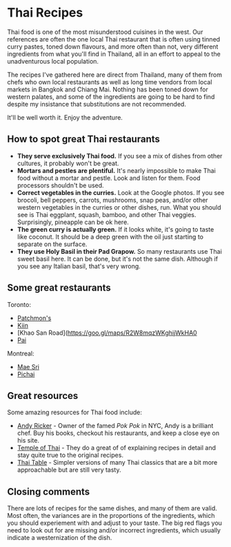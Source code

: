 # Thai Recipes

Thai food is one of the most misunderstood cuisines in the west. Our references are often the one local Thai restaurant that is often using tinned curry pastes, toned down flavours, and more often than not, very different ingredients from what you'll find in Thailand, all in an effort to appeal to the unadventurous local population.

The recipes I've gathered here are direct from Thailand, many of them from chefs who own local restaurants as well as long time vendors from local markets in Bangkok and Chiang Mai. Nothing has been toned down for western palates, and some of the ingredients are going to be hard to find despite my insistance that substitutions are not recommended. 

It'll be well worth it. Enjoy the adventure.

## How to spot great Thai restaurants

* **They serve exclusively Thai food.** If you see a mix of dishes from other cultures, it probably won't be great.
* **Mortars and pestles are plentiful.** It's nearly impossible to make Thai food without a mortar and pestle. Look and listen for them. Food processors shouldn't be used.
* **Correct vegetables in the curries.** Look at the Google photos. If you see brocoli, bell peppers, carrots, mushrooms, snap peas, and/or other western vegetables in the curries or other dishes, run. What you should see is Thai eggplant, squash, bamboo, and other Thai veggies. Surprisingly, pineapple can be ok here.
* **The green curry is actually green.** If it looks white, it's going to taste like coconut. It should be a deep green with the oil just starting to separate on the surface.
* **They use Holy Basil in their Pad Grapow.** So many restaurants use Thai sweet basil here. It can be done, but it's not the same dish. Although if you see any Italian basil, that's very wrong.

## Some great restaurants

Toronto:
* [Patchmon's](https://goo.gl/maps/F3dUiSDwQvN2dgBMA)
* [Kiin](https://goo.gl/maps/M8H44wFw8x2wRv556)
* [Khao San Road](https://goo.gl/maps/R2W8mqzWKghijWkHA0
* [Pai](https://goo.gl/maps/RngV5TP4ca74tw1v5)

Montreal:
* [Mae Sri](https://goo.gl/maps/wos2ntK4hriaF9mv9)
* [Pichai](https://goo.gl/maps/xkEvhWY6NRfmanpF6)

## Great resources

Some amazing resources for Thai food include:

* [Andy Ricker](https://www.andyricker.com/) - Owner of the famed _Pok Pok_ in NYC, Andy is a brilliant chef. Buy his books, checkout his restaurants, and keep a close eye on his site.
* [Temple of Thai](https://www.templeofthai.com/) - They do a great of of explaining recipes in detail and stay quite true to the original recipes.
* [Thai Table](https://www.thaitable.com/) - Simpler versions of many Thai classics that are a bit more approachable but are still very tasty.

## Closing comments

There are lots of recipes for the same dishes, and many of them are valid. Most often, the variances are in the proportions of the ingredients, which you should experiement with and adjust to your taste. The big red flags you need to look out for are missing and/or incorrect ingredients, which usually indicate a westernization of the dish.
